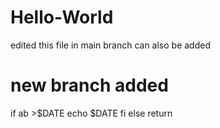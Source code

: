 # Hello-World
edited this file in main
branch can also be added
# new branch added
if ab >$DATE
  echo $DATE
fi
else
  return
